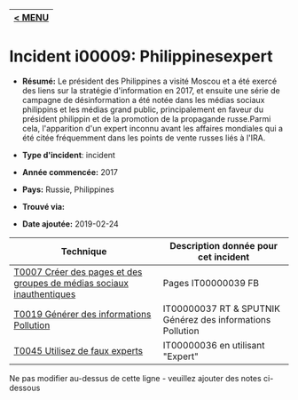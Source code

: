 |[< MENU](../README.md)|
|---|
# Incident i00009: Philippinesexpert

* **Résumé:** Le président des Philippines a visité Moscou et a été exercé des liens sur la stratégie d'information en 2017, et ensuite une série de campagne de désinformation a été notée dans les médias sociaux philippins et les médias grand public, principalement en faveur du président philippin et de la promotion de la propagande russe.Parmi cela, l'apparition d'un expert inconnu avant les affaires mondiales qui a été citée fréquemment dans les points de vente russes liés à l'IRA.

* **Type d'incident**: incident

* **Année commencée:** 2017

* **Pays:** Russie, Philippines

* **Trouvé via:**

* **Date ajoutée:** 2019-02-24
 

|Technique |Description donnée pour cet incident |
|--------- |------------------------- |
|[T0007 Créer des pages et des groupes de médias sociaux inauthentiques](../../generated_pages/techniques/T0007.md) |Pages IT00000039 FB |
|[T0019 Générer des informations Pollution](../../generated_pages/techniques/T0019.md) |IT00000037 RT & SPUTNIK Générez des informations Pollution |
|[T0045 Utilisez de faux experts](../../generated_pages/techniques/T0045.md) |IT00000036 en utilisant "Expert" |


Ne pas modifier au-dessus de cette ligne - veuillez ajouter des notes ci-dessous